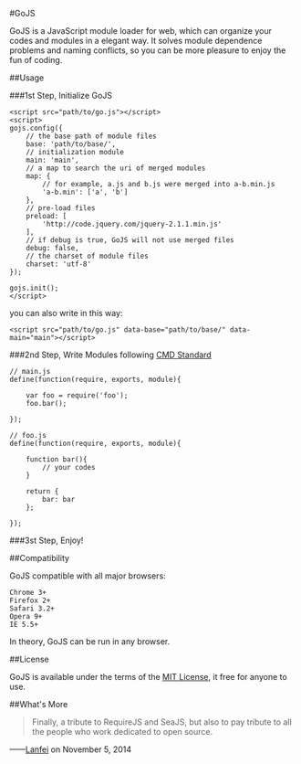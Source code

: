 #GoJS

GoJS is a JavaScript module loader for web, which can organize your codes and modules in a elegant way. It solves module dependence problems and naming conflicts, so you can be more pleasure to enjoy the fun of coding.

##Usage

###1st Step, Initialize GoJS

```
<script src="path/to/go.js"></script>
<script>
gojs.config({
	// the base path of module files
	base: 'path/to/base/',
	// initialization module
	main: 'main',
	// a map to search the uri of merged modules
	map: {
		// for example, a.js and b.js were merged into a-b.min.js
		'a-b.min': ['a', 'b']
	},
	// pre-load files
	preload: [
		'http://code.jquery.com/jquery-2.1.1.min.js'
	],
	// if debug is true, GoJS will not use merged files
	debug: false,
	// the charset of module files
	charset: 'utf-8'
});

gojs.init();
</script>
```

you can also write in this way:

```
<script src="path/to/go.js" data-base="path/to/base/" data-main="main"></script>
```

###2nd Step, Write Modules following [CMD Standard](https://github.com/cmdjs/specification/blob/master/draft/module.md)

```
// main.js
define(function(require, exports, module){

	var foo = require('foo');
	foo.bar();

});

// foo.js
define(function(require, exports, module){
	
	function bar(){
		// your codes
	}

	return {
		bar: bar
	};

});
```

###3st Step, Enjoy!

##Compatibility

GoJS compatible with all major browsers:

```
Chrome 3+
Firefox 2+
Safari 3.2+
Opera 9+
IE 5.5+
```

In theory, GoJS can be run in any browser.

##License

GoJS is available under the terms of the [MIT License](https://github.com/Lanfei/GoJS/blob/master/LICENSE), it free for anyone to use.

##What's More

>Finally, a tribute to RequireJS and SeaJS, but also to pay tribute to all the people who work dedicated to open source.

——[Lanfei](http://www.clanfei.com/) on November 5, 2014
